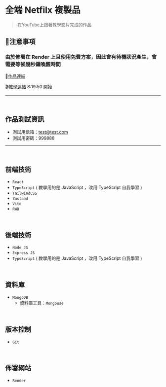 # 全端 Netfilx 複製品

>在YouTube上跟著教學影片完成的作品<br />

## 🚨注意事項
### 由於佈署在 Render 上且使用免費方案，因此會有待機狀況產生，會需要等候幾秒鐘喚醒時間

🚀[作品連結](https://full-stack-netflix-clone-20pd.onrender.com)<br />

🎬[教學連結](https://www.youtube.com/watch?v=MDZC8VDZnV8) 8:19:50 開始<br />

---

<br />

## 作品測試資訊

- 測試用信箱：test@test.com
- 測試用密碼：999888


---

<br />

## 前端技術

- `React`
- `TypeScript` ( 教學用的是 JavaScript ，改用 TypeScript 自我學習 )
- `TailwindCSS`
- `Zustand`
- `Vite`
- `RWD`


<br />


## 後端技術

- `Node JS`
- `Express JS`
- `TypeScript` ( 教學用的是 JavaScript ，改用 TypeScript 自我學習 )

<br />

## 資料庫

- `MongoDB`
  - 資料庫工具：`Mongoose`

<br />

## 版本控制

- `Git`

<br />

## 佈署網站

- `Render`